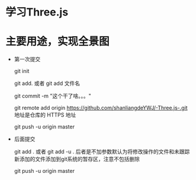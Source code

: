 # 学习Three.js

# 主要用途，实现全景图

- 第一次提交

	git init

	git add. 或者 git add 文件名

	git commit -m "这个干了啥。。。"

	git remote add origin https://github.com/shanliangdeYWJ/-Three.js-.git  地址是仓库的 HTTPS 地址

	git push -u origin master

- 后面提交
	
	git add . 或者 git add -u .   后者是不加参数默认为将修改操作的文件和未跟踪新添加的文件添加到git系统的暂存区，注意不包括删除
	
	git push -u origin master